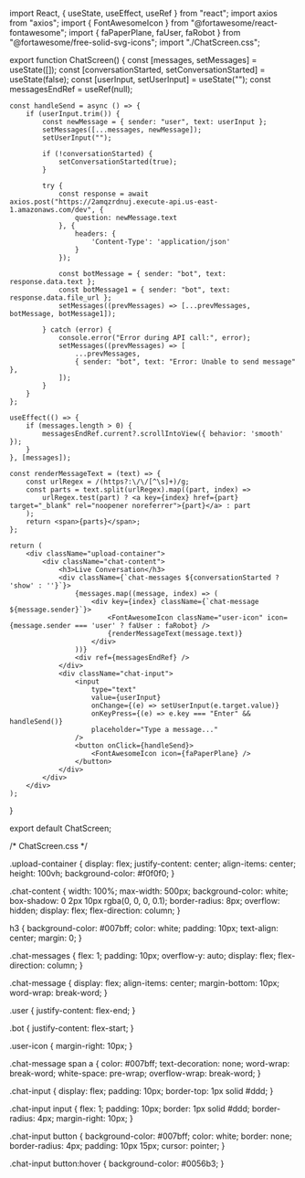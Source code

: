 import React, { useState, useEffect, useRef } from "react";
import axios from "axios";
import { FontAwesomeIcon } from "@fortawesome/react-fontawesome";
import { faPaperPlane, faUser, faRobot } from "@fortawesome/free-solid-svg-icons";
import "./ChatScreen.css";

export function ChatScreen() {
    const [messages, setMessages] = useState([]);
    const [conversationStarted, setConversationStarted] = useState(false);
    const [userInput, setUserInput] = useState("");
    const messagesEndRef = useRef(null);

    const handleSend = async () => {
        if (userInput.trim()) {
            const newMessage = { sender: "user", text: userInput };
            setMessages([...messages, newMessage]);
            setUserInput("");

            if (!conversationStarted) {
                setConversationStarted(true);
            }

            try {
                const response = await axios.post("https://2amqzrdnuj.execute-api.us-east-1.amazonaws.com/dev", {
                    question: newMessage.text
                }, {
                    headers: {
                        'Content-Type': 'application/json'
                    }
                });

                const botMessage = { sender: "bot", text: response.data.text };
                const botMessage1 = { sender: "bot", text: response.data.file_url };
                setMessages((prevMessages) => [...prevMessages, botMessage, botMessage1]);

            } catch (error) {
                console.error("Error during API call:", error);
                setMessages((prevMessages) => [
                    ...prevMessages,
                    { sender: "bot", text: "Error: Unable to send message" },
                ]);
            }
        }
    };

    useEffect(() => {
        if (messages.length > 0) {
            messagesEndRef.current?.scrollIntoView({ behavior: 'smooth' });
        }
    }, [messages]);

    const renderMessageText = (text) => {
        const urlRegex = /(https?:\/\/[^\s]+)/g;
        const parts = text.split(urlRegex).map((part, index) =>
            urlRegex.test(part) ? <a key={index} href={part} target="_blank" rel="noopener noreferrer">{part}</a> : part
        );
        return <span>{parts}</span>;
    };

    return (
        <div className="upload-container">
            <div className="chat-content">
                <h3>Live Conversation</h3>
                <div className={`chat-messages ${conversationStarted ? 'show' : ''}`}>
                    {messages.map((message, index) => (
                        <div key={index} className={`chat-message ${message.sender}`}>
                            <FontAwesomeIcon className="user-icon" icon={message.sender === 'user' ? faUser : faRobot} />
                            {renderMessageText(message.text)}
                        </div>
                    ))}
                    <div ref={messagesEndRef} />
                </div>
                <div className="chat-input">
                    <input
                        type="text"
                        value={userInput}
                        onChange={(e) => setUserInput(e.target.value)}
                        onKeyPress={(e) => e.key === "Enter" && handleSend()}
                        placeholder="Type a message..."
                    />
                    <button onClick={handleSend}>
                        <FontAwesomeIcon icon={faPaperPlane} />
                    </button>
                </div>
            </div>
        </div>
    );
}

export default ChatScreen;









/* ChatScreen.css */

.upload-container {
    display: flex;
    justify-content: center;
    align-items: center;
    height: 100vh;
    background-color: #f0f0f0;
}

.chat-content {
    width: 100%;
    max-width: 500px;
    background-color: white;
    box-shadow: 0 2px 10px rgba(0, 0, 0, 0.1);
    border-radius: 8px;
    overflow: hidden;
    display: flex;
    flex-direction: column;
}

h3 {
    background-color: #007bff;
    color: white;
    padding: 10px;
    text-align: center;
    margin: 0;
}

.chat-messages {
    flex: 1;
    padding: 10px;
    overflow-y: auto;
    display: flex;
    flex-direction: column;
}

.chat-message {
    display: flex;
    align-items: center;
    margin-bottom: 10px;
    word-wrap: break-word;
}

.user {
    justify-content: flex-end;
}

.bot {
    justify-content: flex-start;
}

.user-icon {
    margin-right: 10px;
}

.chat-message span a {
    color: #007bff;
    text-decoration: none;
    word-wrap: break-word;
    white-space: pre-wrap;
    overflow-wrap: break-word;
}

.chat-input {
    display: flex;
    padding: 10px;
    border-top: 1px solid #ddd;
}

.chat-input input {
    flex: 1;
    padding: 10px;
    border: 1px solid #ddd;
    border-radius: 4px;
    margin-right: 10px;
}

.chat-input button {
    background-color: #007bff;
    color: white;
    border: none;
    border-radius: 4px;
    padding: 10px 15px;
    cursor: pointer;
}

.chat-input button:hover {
    background-color: #0056b3;
}
